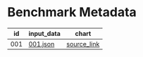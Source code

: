 # Benchmark Metadata

| id  | input_data | chart |
|-----|------------|-------|
| 001 | [001.json](001.json) | [source_link](https://www.tutorialspoint.com/excel_data_analysis/excel_data_analysis_visualization.htm) | ![001_chart](001_chart.jpg)
